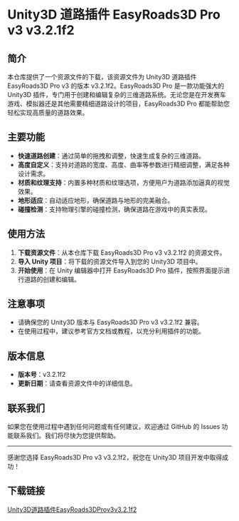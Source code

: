 # Unity3D 道路插件 EasyRoads3D Pro v3 v3.2.1f2

## 简介

本仓库提供了一个资源文件的下载，该资源文件为 Unity3D 道路插件 EasyRoads3D Pro v3 的版本 v3.2.1f2。EasyRoads3D Pro 是一款功能强大的 Unity3D 插件，专门用于创建和编辑复杂的三维道路系统。无论您是在开发赛车游戏、模拟器还是其他需要精细道路设计的项目，EasyRoads3D Pro 都能帮助您轻松实现高质量的道路效果。

## 主要功能

- **快速道路创建**：通过简单的拖拽和调整，快速生成复杂的三维道路。
- **高度自定义**：支持对道路的宽度、高度、曲率等参数进行精细调整，满足各种设计需求。
- **材质和纹理支持**：内置多种材质和纹理选项，方便用户为道路添加逼真的视觉效果。
- **地形适应**：自动适应地形，确保道路与地形的完美融合。
- **碰撞检测**：支持物理引擎的碰撞检测，确保道路在游戏中的真实表现。

## 使用方法

1. **下载资源文件**：从本仓库下载 EasyRoads3D Pro v3 v3.2.1f2 的资源文件。
2. **导入 Unity 项目**：将下载的资源文件导入到您的 Unity3D 项目中。
3. **开始使用**：在 Unity 编辑器中打开 EasyRoads3D Pro 插件，按照界面提示进行道路的创建和编辑。

## 注意事项

- 请确保您的 Unity3D 版本与 EasyRoads3D Pro v3 v3.2.1f2 兼容。
- 在使用过程中，建议参考官方文档或教程，以充分利用插件的功能。

## 版本信息

- **版本号**：v3.2.1f2
- **更新日期**：请查看资源文件中的详细信息。

## 联系我们

如果您在使用过程中遇到任何问题或有任何建议，欢迎通过 GitHub 的 Issues 功能联系我们。我们将尽快为您提供帮助。

---

感谢您选择 EasyRoads3D Pro v3 v3.2.1f2，祝您在 Unity3D 项目开发中取得成功！

## 下载链接

[Unity3D道路插件EasyRoads3DProv3v3.2.1f2](https://pan.quark.cn/s/d359b424979f)